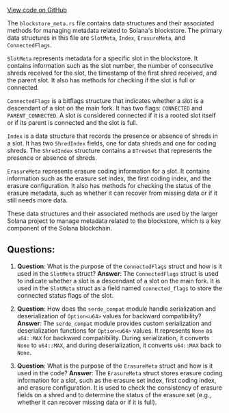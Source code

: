 [View code on GitHub](https://github.com/solana-labs/solana/blob/master/ledger/src/blockstore_meta.rs)

The `blockstore_meta.rs` file contains data structures and their associated methods for managing metadata related to Solana's blockstore. The primary data structures in this file are `SlotMeta`, `Index`, `ErasureMeta`, and `ConnectedFlags`.

`SlotMeta` represents metadata for a specific slot in the blockstore. It contains information such as the slot number, the number of consecutive shreds received for the slot, the timestamp of the first shred received, and the parent slot. It also has methods for checking if the slot is full or connected.

`ConnectedFlags` is a bitflags structure that indicates whether a slot is a descendant of a slot on the main fork. It has two flags: `CONNECTED` and `PARENT_CONNECTED`. A slot is considered connected if it is a rooted slot itself or if its parent is connected and the slot is full.

`Index` is a data structure that records the presence or absence of shreds in a slot. It has two `ShredIndex` fields, one for data shreds and one for coding shreds. The `ShredIndex` structure contains a `BTreeSet` that represents the presence or absence of shreds.

`ErasureMeta` represents erasure coding information for a slot. It contains information such as the erasure set index, the first coding index, and the erasure configuration. It also has methods for checking the status of the erasure metadata, such as whether it can recover from missing data or if it still needs more data.

These data structures and their associated methods are used by the larger Solana project to manage metadata related to the blockstore, which is a key component of the Solana blockchain.
## Questions: 
 1. **Question**: What is the purpose of the `ConnectedFlags` struct and how is it used in the `SlotMeta` struct?
   **Answer**: The `ConnectedFlags` struct is used to indicate whether a slot is a descendant of a slot on the main fork. It is used in the `SlotMeta` struct as a field named `connected_flags` to store the connected status flags of the slot.

2. **Question**: How does the `serde_compat` module handle serialization and deserialization of `Option<u64>` values for backward compatibility?
   **Answer**: The `serde_compat` module provides custom serialization and deserialization functions for `Option<u64>` values. It represents `None` as `u64::MAX` for backward compatibility. During serialization, it converts `None` to `u64::MAX`, and during deserialization, it converts `u64::MAX` back to `None`.

3. **Question**: What is the purpose of the `ErasureMeta` struct and how is it used in the code?
   **Answer**: The `ErasureMeta` struct stores erasure coding information for a slot, such as the erasure set index, first coding index, and erasure configuration. It is used to check the consistency of erasure fields on a shred and to determine the status of the erasure set (e.g., whether it can recover missing data or if it is full).